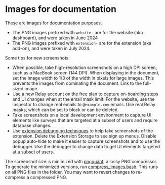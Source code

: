 # Images for documentation

These are images for documentation purposes.

- The PNG images prefixed with `website-` are for the website (aka dashboard),
  and were taken in June 2024
- The PNG images prefixed with `extension-` are for the extension (aka add-on), and
  were taken in July 2024.

Some tips for new screenshots:

- When possible, take high-resolution screenshots on a high DPI screen, such as
  a MacBook screen (144 DPI). When displaying in the document, set the image
  width to 1/3 of the width in pixels for large images. This prevents the images
  from dominating the document. Link to the full-sized image.
- Use a new Relay account on the free plan to capture on-boarding steps and
  UI changes when at the email mask limit. For the website, use the inspector
  to change real emails to `@example.com` emails. Use real Relay masks, which
  can be set to block or can be deleted.
- Take screenshots on a local development environment to capture UI elements like
  surveys that are targeted at a subset of users and require database changes.
- Use [extension debugging techniques][] to help take screenshots of the extension.
  Delete the Extension Storage to see sign up menus. Disable popup auto-hide to make
  it easier to capture screenshots and to use the debugger. Use the debugger to change
  data to get UI elements targeted at a subset of users.

The screenshot size is minimized with [pngquant][], a lossy PNG compressor. To
generate the minimized versions, run [compress_images.bash][]. This runs on all PNG
files in the folder. You may want to revert changes to re-compress a compressed PNG.

[compress_images.bash]: ./compress_images.bash
[extension debugging techniques]: https://extensionworkshop.com/documentation/develop/debugging/
[pngquant]: https://pngquant.org/
